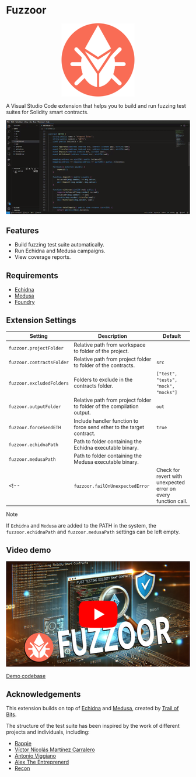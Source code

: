 # Fuzzoor

<p align="center">
  <img src="https://github.com/shaka0x/fuzzoor/blob/main/media/fuzzoor.png?raw=true" title="logo" width="200">
</p>

A Visual Studio Code extension that helps you to build and run fuzzing test suites for Solidity smart contracts.

![](https://github.com/shaka0x/fuzzoor/blob/main/media/fuzzoor.gif?raw=true)

## Features

- Build fuzzing test suite automatically.
- Run Echidna and Medusa campaigns.
- View coverage reports.

## Requirements

- [Echidna](https://github.com/crytic/echidna?tab=readme-ov-file#installation)
- [Medusa](https://github.com/crytic/medusa/blob/master/docs/src/getting_started/installation.md)
- [Foundry](https://book.getfoundry.sh/getting-started/installation)

## Extension Settings

| Setting | Description | Default |
| --- | --- | --- |
| `fuzzoor.projectFolder` | Relative path from workspace to folder of the project. | |
| `fuzzoor.contractsFolder` | Relative path from project folder to folder of the contracts. | `src` |
| `fuzzoor.excludedFolders` | Folders to exclude in the contracts folder. | `["test", "tests", "mock", "mocks"]` |
| `fuzzoor.outputFolder` | Relative path from project folder to folder of the compilation output. | `out` |
| `fuzzoor.forceSendETH` | Include handler function to force send ether to the target contract. | `true` |
| `fuzzoor.echidnaPath` | Path to folder containing the Echidna executable binary. | |
| `fuzzoor.medusaPath` | Path to folder containing the Medusa executable binary. | |
<!-- | `fuzzoor.failOnUnexpectedError` | Check for revert with unexpected error on every function call. | `false` | -->

> [!NOTE]
> If `Echidna` and `Medusa` are added to the PATH in the system, the `fuzzoor.echidnaPath` and `fuzzoor.medusaPath` settings can be left empty.

## Video demo

[![Video demo](https://github.com/shaka0x/fuzzoor/blob/main/media/video_preview.png?raw=true)](https://youtu.be/8qatdy_D2Dw)

[Demo codebase](https://github.com/shaka0x/weth-demo-fuzzoor.git)

## Acknowledgements

This extension builds on top of [Echidna](https://github.com/crytic/echidna) and [Medusa](https://github.com/crytic/medusa), created by [Trail of Bits](https://www.trailofbits.com/).

The structure of the test suite has been inspired by the work of different projects and individuals, including:

- [Rappie](https://github.com/rappie)
- [Víctor Nicolás Martínez Carralero](https://github.com/vnmrtz)
- [Antonio Viggiano](https://github.com/aviggiano)
- [Alex The Entreprenerd](https://github.com/GalloDaSballo)
- [Recon](https://getrecon.xyz/)